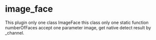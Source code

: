 # image_face

This plugin only one class ImageFace this class only one static function numberOfFaces accept one parameter image, get native detect result by _channel.
